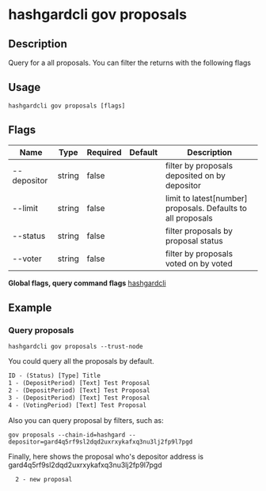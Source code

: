 # hashgardcli gov proposals

## Description

Query for a all proposals. You can filter the returns with the following flags

## Usage

```shell
hashgardcli gov proposals [flags]
```
## Flags

| Name     | Type         | Required      | Default   | Description  |
| --------------- | -------------------------- | -- | -------- | ------ |
| --depositor     | string | false|| filter by proposals deposited on by depositor                                       |
| --limit         | string | false|| limit to latest[number] proposals. Defaults to all proposals       |
| --status        | string | false|| filter proposals by proposal status               |
| --voter         | string | false|| filter by proposals voted on by voted      |

**Global flags, query command flags** [hashgardcli](../README.md)

## Example

### Query proposals

```shell
hashgardcli gov proposals --trust-node
```

You could query all the proposals by default.

```txt
ID - (Status) [Type] Title
1 - (DepositPeriod) [Text] Test Proposal
2 - (DepositPeriod) [Text] Test Proposal
3 - (DepositPeriod) [Text] Test Proposal
4 - (VotingPeriod) [Text] Test Proposal
```

Also you can query proposal by filters, such as:

```shell
gov proposals --chain-id=hashgard --depositor=gard4q5rf9sl2dqd2uxrxykafxq3nu3lj2fp9l7pgd
```

Finally, here shows the proposal who's depositor address is  gard4q5rf9sl2dqd2uxrxykafxq3nu3lj2fp9l7pgd
```txt
  2 - new proposal
```
